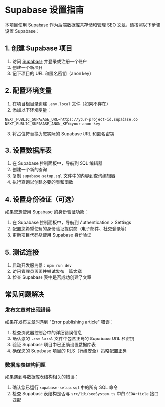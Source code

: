# Supabase 设置指南

本项目使用 Supabase 作为后端数据库来存储和管理 SEO 文章。请按照以下步骤设置 Supabase：

## 1. 创建 Supabase 项目

1. 访问 [Supabase](https://supabase.com/) 并登录或注册一个账户
2. 创建一个新项目
3. 记下项目的 URL 和匿名密钥（anon key）

## 2. 配置环境变量

1. 在项目根目录创建 `.env.local` 文件（如果不存在）
2. 添加以下环境变量：

```
NEXT_PUBLIC_SUPABASE_URL=https://your-project-id.supabase.co
NEXT_PUBLIC_SUPABASE_ANON_KEY=your-anon-key
```

3. 将占位符替换为您实际的 Supabase URL 和匿名密钥

## 3. 设置数据库表

1. 在 Supabase 控制面板中，导航到 SQL 编辑器
2. 创建一个新的查询
3. 复制 `supabase-setup.sql` 文件中的内容到查询编辑器
4. 执行查询以创建必要的表和函数

## 4. 设置身份验证（可选）

如果您想使用 Supabase 的身份验证功能：

1. 在 Supabase 控制面板中，导航到 Authentication > Settings
2. 配置您希望使用的身份验证提供商（电子邮件、社交登录等）
3. 更新项目代码以使用 Supabase 身份验证

## 5. 测试连接

1. 启动开发服务器：`npm run dev`
2. 访问管理员页面并尝试发布一篇文章
3. 检查 Supabase 表中是否成功创建了文章

## 常见问题解决

### 发布文章时出现错误

如果在发布文章时遇到 "Error publishing article" 错误：

1. 检查浏览器控制台中的详细错误信息
2. 确认您的 `.env.local` 文件中包含正确的 Supabase URL 和密钥
3. 验证 Supabase 项目中已正确设置数据库表
4. 确保您的 Supabase 项目的 RLS（行级安全）策略配置正确

### 数据库表结构问题

如果遇到与数据库表结构相关的错误：

1. 确认您已运行 `supabase-setup.sql` 中的所有 SQL 命令
2. 检查 Supabase 表结构是否与 `src/lib/seoSystem.ts` 中的 `SEOArticle` 接口匹配
